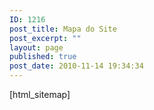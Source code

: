 ```yaml
---
ID: 1216
post_title: Mapa do Site
post_excerpt: ""
layout: page
published: true
post_date: 2010-11-14 19:34:34
---
```

[html_sitemap]

<!-- ddsitemapgen -->